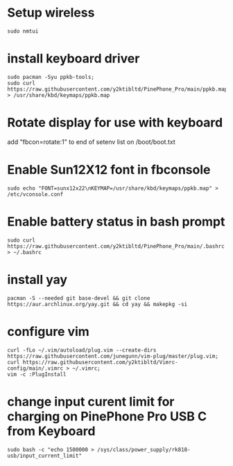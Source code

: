 # Setup wireless
    sudo nmtui

# install keyboard driver
    sudo pacman -Syu ppkb-tools;
    sudo curl https://raw.githubusercontent.com/y2ktibltd/PinePhone_Pro/main/ppkb.map > /usr/share/kbd/keymaps/ppkb.map
    
# Rotate display for use with keyboard
 add "fbcon=rotate:1" to end of setenv list on /boot/boot.txt
    
# Enable Sun12X12 font in fbconsole
    sudo echo "FONT=sunx12x22\nKEYMAP=/usr/share/kbd/keymaps/ppkb.map" > /etc/vconsole.conf

# Enable battery status in bash prompt
    sudo curl https://raw.githubusercontent.com/y2ktibltd/PinePhone_Pro/main/.bashrc > ~/.bashrc

# install yay
    pacman -S --needed git base-devel && git clone https://aur.archlinux.org/yay.git && cd yay && makepkg -si

# configure vim
    curl -fLo ~/.vim/autoload/plug.vim --create-dirs https://raw.githubusercontent.com/junegunn/vim-plug/master/plug.vim;
    curl https://raw.githubusercontent.com/y2ktibltd/Vimrc-config/main/.vimrc > ~/.vimrc;
    vim -c :PlugInstall

# change input curent limit for charging on PinePhone Pro USB C from Keyboard
    sudo bash -c "echo 1500000 > /sys/class/power_supply/rk818-usb/input_current_limit"
